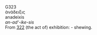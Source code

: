 <body>
  <p>G323<br>  ἀνάδειξις  <br> anadeixis  <br><i>an-ad‘-ike-sis </i><br>From <a href="g0322.htm">322</a>  (the act of) exhibition: - shewing.<br></p>
 </body>
